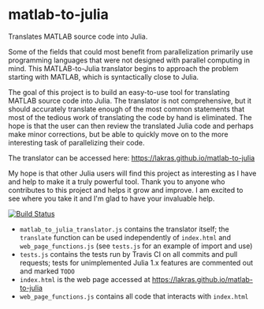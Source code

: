 matlab-to-julia
===============

Translates MATLAB source code into Julia.

Some of the fields that could most benefit from parallelization primarily use programming languages that were not designed with parallel computing in mind. This MATLAB-to-Julia translator begins to approach the problem starting with MATLAB, which is syntactically close to Julia.

The goal of this project is to build an easy-to-use tool for translating MATLAB source code into Julia. The translator is not comprehensive, but it should accurately translate enough of the most common statements that most of the tedious work of translating the code by hand is eliminated. The hope is that the user can then review the translated Julia code and perhaps make minor corrections, but be able to quickly move on to the more interesting task of parallelizing their code.

The translator can be accessed here: https://lakras.github.io/matlab-to-julia

My hope is that other Julia users will find this project as interesting as I have and help to make it a truly powerful tool. Thank you to anyone who contributes to this project and helps it grow and improve. I am excited to see where you take it and I'm glad to have your invaluable help.


[![Build Status](https://travis-ci.com/lakras/matlab-to-julia.svg?branch=master)](https://travis-ci.com/lakras/matlab-to-julia)


- `matlab_to_julia_translator.js` contains the translator itself; the `translate` function can be used independently of `index.html` and `web_page_functions.js` (see `tests.js` for an example of import and use)
- `tests.js` contains the tests run by Travis CI on all commits and pull requests; tests for unimplemented Julia 1.x features are commented out and marked `TODO`
- `index.html` is the web page accessed at https://lakras.github.io/matlab-to-julia
- `web_page_functions.js` contains all code that interacts with `index.html`
